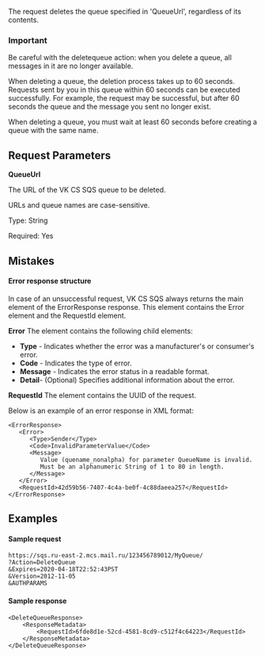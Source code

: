 The request deletes the queue specified in 'QueueUrl', regardless of its contents. 

### Important 

Be careful with the deletequeue action: when you delete a queue, all messages in it are no longer available.

When deleting a queue, the deletion process takes up to 60 seconds. Requests sent by you in this queue within 60 seconds can be executed successfully. For example, the request may be successful, but after 60 seconds the queue and the message you sent no longer exist.

When deleting a queue, you must wait at least 60 seconds before creating a queue with the same name.

Request Parameters
-----------------

**QueueUrl**

The URL of the VK CS SQS queue to be deleted.

URLs and queue names are case-sensitive.

Type: String

Required: Yes

Mistakes
------

#### Error response structure

In case of an unsuccessful request, VK CS SQS always returns the main element of the ErrorResponse response. This element contains the Error element and the RequestId element.

**Error** The element contains the following child elements:

* **Type** \- Indicates whether the error was a manufacturer's or consumer's error.
* **Code** \- Indicates the type of error.
* **Message** \- Indicates the error status in a readable format.
* **Detail**\- (Optional) Specifies additional information about the error.

**RequestId** The element contains the UUID of the request.

Below is an example of an error response in XML format:

```
<ErrorResponse>
   <Error>
      <Type>Sender</Type>
      <Code>InvalidParameterValue</Code>
      <Message>
         Value (quename_nonalpha) for parameter QueueName is invalid.
         Must be an alphanumeric String of 1 to 80 in length.
      </Message>
   </Error>
   <RequestId>42d59b56-7407-4c4a-be0f-4c88daeea257</RequestId>
</ErrorResponse>
```

Examples
-------

#### Sample request

```
https://sqs.ru-east-2.mcs.mail.ru/123456789012/MyQueue/
?Action=DeleteQueue
&Expires=2020-04-18T22:52:43PST
&Version=2012-11-05
&AUTHPARAMS
```

#### Sample response

```
<DeleteQueueResponse>
    <ResponseMetadata>
        <RequestId>6fde8d1e-52cd-4581-8cd9-c512f4c64223</RequestId>
    </ResponseMetadata>
</DeleteQueueResponse>
```